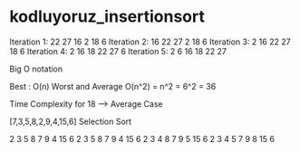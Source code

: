 # kodluyoruz_insertionsort


Iteration 1: 22 27 16 2 18 6
Iteration 2: 16 22 27 2 18 6
Iteration 3: 2 16 22 27 18 6
Iteration 4: 2 16 18 22 27 6
Iteration 5: 2 6 16 18 22 27

Big O notation

Best : O(n)
Worst and Average O(n^2) = n^2 = 6^2 = 36


Time Complexity for 18 --> Average Case 

[7,3,5,8,2,9,4,15,6] Selection Sort 


2 3 5 8 7 9 4 15 6
2 3 5 8 7 9 4 15 6
2 3 4 8 7 9 5 15 6
2 3 4 5 7 9 8 15 6
